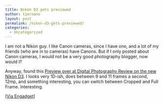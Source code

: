```yaml
---
title: Nikon D3 gets previewed
author: tiernano
layout: post
permalink: /nikon-d3-gets-previewed/
categories:
  - Uncategorized
---
```

I am not a Nikon guy. I like Canon cameras, since I have one, and a lot of my friends (who are in to cameras) have Canons. But if I only posted about Canon cameras, I would not be a very good photography blogger, now would I?

Anyway, found this [Preview over at Digital Photography Review on the new Nikon D3][1]. I looks very 1D-ish, does between 9 and 11 frames a second, 12mp, and something interesting, you can switch between Cropped and Full Frame. Interesting.

[[Via Engadget][2]]

 [1]: http://www.dpreview.com/previews/nikond3/
 [2]: http://www.engadget.com/2007/09/23/nikon-d3-gets-the-deep-preview/